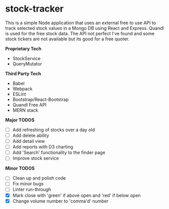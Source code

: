 # stock-tracker

This is a simple Node application that uses an external free to use API to track selected stock values in a Mongo DB using React and Express. Quandl is used for the free stock data. The API not perfect I've found and some stock tickers are not available but its good for a free quoter.
  
**Proprietary Tech**
- StockService
- QueryMutator
  
**Third Party Tech**
- Babel
- Webpack
- ESLint
- Bootstrap/React-Bootstrap
- Quandl Free API
- MERN stack

**Major TODOS**
- [ ] Add refreshing of stocks over a day old
- [ ] Add delete ability
- [ ] Add detail view
- [ ] Add reports with D3 charting
- [ ] Add 'Search' functionality to the finder page
- [ ] Improve stock service

**Minor TODOS**
- [ ] Clean up and polish code
- [ ] Fix minor bugs
- [ ] Linter run-through
- [x] Mark close with 'green' if above open and 'red' if below open
- [x] Change volume number to 'comma'd' number
